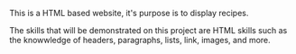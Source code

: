 This is a HTML based website, it's purpose is to display recipes.

The skills that will be demonstrated on this project are HTML skills such as 
the knowwledge of headers, paragraphs, lists, link, images, and more.
